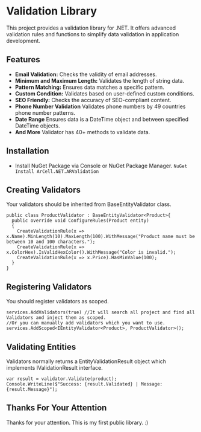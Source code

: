 # Validation Library

This project provides a validation library for .NET. It offers advanced validation rules and functions to simplify data validation in application development.

## Features

- **Email Validation:** Checks the validity of email addresses.
- **Minimum and Maximum Length:** Validates the length of string data.
- **Pattern Matching:** Ensures data matches a specific pattern.
- **Custom Condition:** Validates based on user-defined custom conditions.
- **SEO Friendly:** Checks the accuracy of SEO-compliant content.
- **Phone Number Validation** Validates phone numbers by 49 countries phone number patterns.
- **Date Range** Ensures data is a DateTime object and between specified DateTime objects.
-  **And More** Validator has 40+ methods to validate data.

## Installation
- Install NuGet Package via Console or NuGet Package Manager.
  ```NuGet Install ArCell.NET.ARValidation```

## Creating Validators
Your validators should be inherited from BaseEntityValidator class.
```
public class ProductValidator : BaseEntityValidator<Product>{
  public override void ConfigureRules(Product entity)
  {
    CreateValidationRule(x => x.Name).MinLength(10).MaxLength(100).WithMessage("Product name must be between 10 and 100 characters.");
    CreateValidationRule(x => x.ColorHex).IsValidHexColor().WithMessage("Color is invalid.");
    CreateValidationRule(x => x.Price).HasMinValue(100);
  }
}
```
## Registering Validators
You should register validators as scoped.
```
services.AddValidators(true) //It will search all project and find all Validators and inject them as scoped.
//Or you can manually add validators which you want to use.
services.AddScoped<IEntityValidator<Product>, ProductValidator>();
```

## Validating Entities
Validators normally returns a EntityValidationResult object which implements IValidationResult interface.
```
var result = validator.Validate(product);
Console.WriteLine($"Success: {result.Validated} | Message: {result.Message}");
```
## Thanks For Your Attention
Thanks for your attention. This is my first public library. :)
